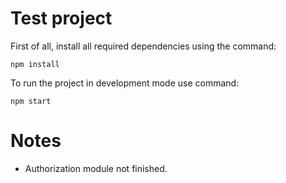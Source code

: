 # Test project

First of all, install all required dependencies using the command:

```
npm install
```

To run the project in development mode use command:

```
npm start
```

# Notes

- Authorization module not finished.

